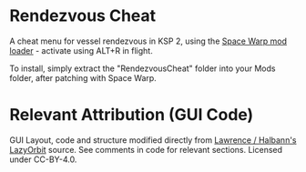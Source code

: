 # Rendezvous Cheat

A cheat menu for vessel rendezvous in KSP 2, using the [Space Warp mod loader](https://github.com/X606/SpaceWarp) - activate using ALT+R in flight.

To install, simply extract the "RendezvousCheat" folder into your Mods folder, after patching with Space Warp.

# Relevant Attribution (GUI Code)
GUI Layout, code and structure modified directly from [Lawrence / Halbann's](https://github.com/Halbann) [LazyOrbit](https://github.com/Halbann/LazyOrbit) source. See comments in code for relevant sections. Licensed under CC-BY-4.0.
